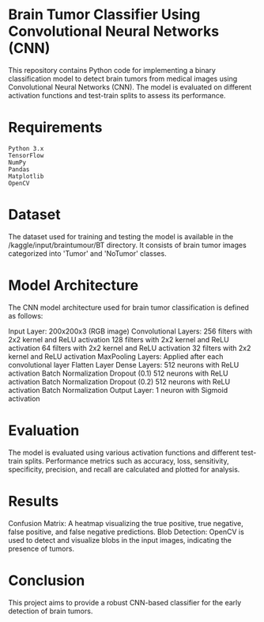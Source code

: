 # Brain Tumor Classifier Using Convolutional Neural Networks (CNN)

This repository contains Python code for implementing a binary classification model to detect brain tumors from medical images using Convolutional Neural Networks (CNN). The model is evaluated on different activation functions and test-train splits to assess its performance.

# Requirements

    Python 3.x
    TensorFlow
    NumPy
    Pandas
    Matplotlib
    OpenCV

# Dataset

The dataset used for training and testing the model is available in the /kaggle/input/braintumour/BT directory. It consists of brain tumor images categorized into 'Tumor' and 'NoTumor' classes.

# Model Architecture

The CNN model architecture used for brain tumor classification is defined as follows:

Input Layer: 200x200x3 (RGB image)
    Convolutional Layers:
        256 filters with 2x2 kernel and ReLU activation
        128 filters with 2x2 kernel and ReLU activation
        64 filters with 2x2 kernel and ReLU activation
        32 filters with 2x2 kernel and ReLU activation
    MaxPooling Layers: Applied after each convolutional layer
    Flatten Layer
    Dense Layers:
        512 neurons with ReLU activation
        Batch Normalization
        Dropout (0.1)
        512 neurons with ReLU activation
        Batch Normalization
        Dropout (0.2)
        512 neurons with ReLU activation
        Batch Normalization
    Output Layer: 1 neuron with Sigmoid activation

# Evaluation

The model is evaluated using various activation functions and different test-train splits. Performance metrics such as accuracy, loss, sensitivity, specificity, precision, and recall are calculated and plotted for analysis.

# Results

Confusion Matrix: A heatmap visualizing the true positive, true negative, false positive, and false negative predictions.
Blob Detection: OpenCV is used to detect and visualize blobs in the input images, indicating the presence of tumors.

# Conclusion

This project aims to provide a robust CNN-based classifier for the early detection of brain tumors.

